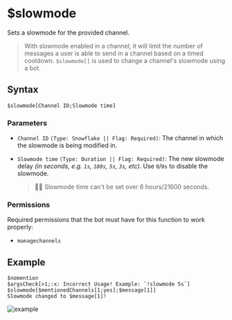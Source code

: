 # $slowmode
Sets a slowmode for the provided channel.

> With slowmode enabled in a channel, it will limit the number of messages a user is able to send in a channel based on a timed cooldown. `$slowmode[]` is used to change a channel's slowmode using a bot.

## Syntax
```
$slowmode[Channel ID;Slowmode time]
```

### Parameters 
- `Channel ID` `(Type: Snowflake || Flag: Required)`: The channel in which the slowmode is being modified in.
- `Slowmode time` `(Type: Duration || Flag: Required)`: The new slowmode delay *(in seconds, e.g. `1s`, `180s`, `5s`, `3s`, etc)*. Use `0`/`0s` to disable the slowmode.

  > 🧙‍♂️ Slowmode time can't be set over 6 hours/21600 seconds.

### Permissions
Required permissions that the bot must have for this function to work properly:
- `managechannels`

## Example
```
$nomention
$argsCheck[>1;:x: Incorrect Usage! Example: `!slowmode 5s`]
$slowmode[$mentionedChannels[1;yes];$message[1]]
Slowmode changed to $message[1]!
```

![example](https://user-images.githubusercontent.com/69215413/126920569-eef1a425-e57d-4062-ba1f-84a09c17ed84.png)
